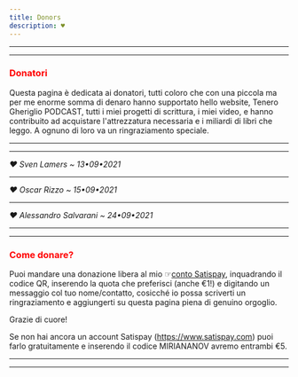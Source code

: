 ```yaml
---
title: Donors
description: ♥
---
```


---
---

### <span style="color:red">Donatori</span>

Questa pagina è dedicata ai donatori, tutti coloro che con una piccola ma per me enorme somma di denaro hanno supportato hello website, Tenero Gheriglio PODCAST, tutti i miei progetti di scrittura, i miei video, e hanno contribuito ad acquistare l'attrezzatura necessaria e i miliardi di libri che leggo. A ognuno di loro va un ringraziamento speciale.

---
---

_♥ Sven Lamers ~ 13•09•2021_

---

_♥ Oscar Rizzo ~ 15•09•2021_

---

_♥ Alessandro Salvarani ~ 24•09•2021_

---
---

### <span style="color:red">Come donare?</span>

Puoi mandare una donazione libera al mio ☞[conto Satispay](https://www.satispay.com/download/qrcode/S6Y-CON--4A100249-E43A-4CDA-BB0B-1ED7DA3EBE66), inquadrando il codice QR, inserendo la quota che preferisci (anche €1!) e digitando un messaggio col tuo nome/contatto, cosicché io possa scriverti un ringraziamento e aggiungerti su questa pagina piena di genuino orgoglio.

Grazie di cuore!

Se non hai ancora un account Satispay (https://www.satispay.com) puoi farlo gratuitamente e inserendo il codice MIRIANANOV avremo entrambi €5.

---
---
